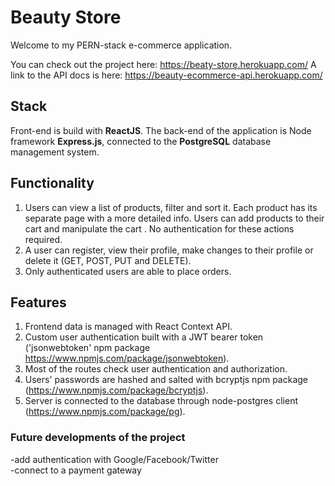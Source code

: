 # Beauty Store
Welcome to my PERN-stack e-commerce application.

You can check out the project here: https://beaty-store.herokuapp.com/
A link to the API docs is here: https://beauty-ecommerce-api.herokuapp.com/

## Stack
Front-end is build with **ReactJS**.
The back-end of the application is Node framework **Express.js**, connected to the **PostgreSQL** database management system.

## Functionality

1. Users can view a list of products, filter and sort it. Each product has its separate page with a more detailed info. Users can add products to their cart and manipulate the cart . No authentication for these actions required.
2. A user can register, view their profile, make changes to their profile or delete it (GET, POST, PUT and DELETE).
3. Only authenticated users are able to place orders. 

## Features
1. Frontend data is managed with React Context API.
2. Custom user authentication built with a JWT bearer token ('jsonwebtoken' npm package https://www.npmjs.com/package/jsonwebtoken). 
3. Most of the routes check user authentication and authorization.
4. Users' passwords are hashed and salted with bcryptjs npm package (https://www.npmjs.com/package/bcryptjs).
5. Server is connected to the database through node-postgres client (https://www.npmjs.com/package/pg).

### Future developments of the project

-add authentication with Google/Facebook/Twitter   
-connect to a payment gateway
